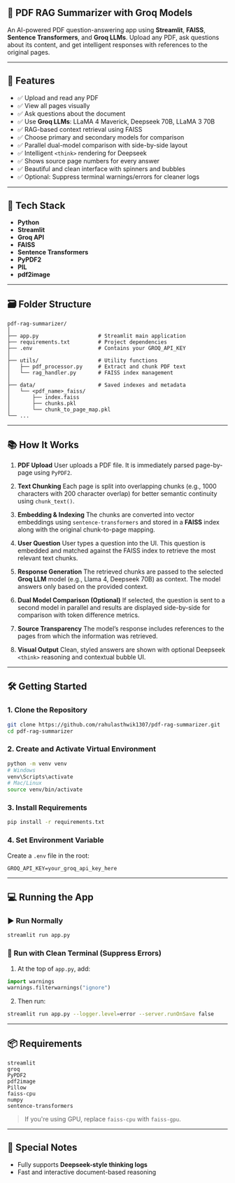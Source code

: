 
## 📄 PDF RAG Summarizer with Groq Models

An AI-powered PDF question-answering app using **Streamlit**, **FAISS**, **Sentence Transformers**, and **Groq LLMs**. Upload any PDF, ask questions about its content, and get intelligent responses with references to the original pages.

---

## 🚀 Features

* ✅ Upload and read any PDF
* ✅ View all pages visually
* ✅ Ask questions about the document
* ✅ Use **Groq LLMs**: LLaMA 4 Maverick, Deepseek 70B, LLaMA 3 70B
* ✅ RAG-based context retrieval using FAISS
* ✅ Choose primary and secondary models for comparison
* ✅ Parallel dual-model comparison with side-by-side layout
* ✅ Intelligent `<think>` rendering for Deepseek
* ✅ Shows source page numbers for every answer
* ✅ Beautiful and clean interface with spinners and bubbles
* ✅ Optional: Suppress terminal warnings/errors for cleaner logs

---

## 🧠 Tech Stack

* **Python**
* **Streamlit**
* **Groq API**
* **FAISS**
* **Sentence Transformers**
* **PyPDF2**
* **PIL**
* **pdf2image**

---

## 🗃️ Folder Structure

```
pdf-rag-summarizer/
│
├── app.py                   # Streamlit main application
├── requirements.txt         # Project dependencies
├── .env                     # Contains your GROQ_API_KEY
│
├── utils/                   # Utility functions
│   ├── pdf_processor.py     # Extract and chunk PDF text
│   └── rag_handler.py       # FAISS index management
│
├── data/                    # Saved indexes and metadata
│   └── <pdf_name>_faiss/
│       ├── index.faiss
│       ├── chunks.pkl
│       └── chunk_to_page_map.pkl
└── ...
```

---

## 📚 How It Works

1. **PDF Upload**
   User uploads a PDF file. It is immediately parsed page-by-page using `PyPDF2`.

2. **Text Chunking**
   Each page is split into overlapping chunks (e.g., 1000 characters with 200 character overlap) for better semantic continuity using `chunk_text()`.

3. **Embedding & Indexing**
   The chunks are converted into vector embeddings using `sentence-transformers` and stored in a **FAISS** index along with the original chunk-to-page mapping.

4. **User Question**
   User types a question into the UI. This question is embedded and matched against the FAISS index to retrieve the most relevant text chunks.

5. **Response Generation**
   The retrieved chunks are passed to the selected **Groq LLM** model (e.g., Llama 4, Deepseek 70B) as context. The model answers only based on the provided context.

6. **Dual Model Comparison (Optional)**
   If selected, the question is sent to a second model in parallel and results are displayed side-by-side for comparison with token difference metrics.

7. **Source Transparency**
   The model’s response includes references to the pages from which the information was retrieved.

8. **Visual Output**
   Clean, styled answers are shown with optional Deepseek `<think>` reasoning and contextual bubble UI.

---

## 🛠️ Getting Started

### 1. Clone the Repository

```bash
git clone https://github.com/rahulasthwik1307/pdf-rag-summarizer.git
cd pdf-rag-summarizer
```

### 2. Create and Activate Virtual Environment

```bash
python -m venv venv
# Windows
venv\Scripts\activate
# Mac/Linux
source venv/bin/activate
```

### 3. Install Requirements

```bash
pip install -r requirements.txt
```

### 4. Set Environment Variable

Create a `.env` file in the root:

```
GROQ_API_KEY=your_groq_api_key_here
```

---

## 💻 Running the App

### ▶️ Run Normally

```bash
streamlit run app.py
```

### 🧹 Run with Clean Terminal (Suppress Errors)

1. At the top of `app.py`, add:

```python
import warnings
warnings.filterwarnings("ignore")
```

2. Then run:

```bash
streamlit run app.py --logger.level=error --server.runOnSave false
```

---

## 📦 Requirements

```
streamlit
groq
PyPDF2
pdf2image
Pillow
faiss-cpu
numpy
sentence-transformers
```

> If you're using GPU, replace `faiss-cpu` with `faiss-gpu`.

---

## 🌟 Special Notes

* Fully supports **Deepseek-style thinking logs**
* Fast and interactive document-based reasoning


